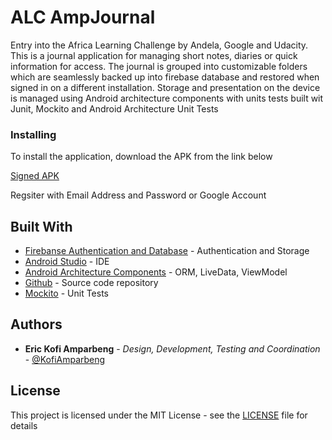 # ALC AmpJournal

Entry into the Africa Learning Challenge by Andela, Google and Udacity.
This is a journal application for managing short notes, diaries or quick information for access.
The journal is grouped into customizable folders which are seamlessly backed up 
into firebase database and restored when signed in on a different installation.
Storage and presentation on the device is managed using Android architecture components
with units tests built wit Junit, Mockito and Android Architecture Unit Tests

### Installing

To install the application, download the APK from the link below

[Signed APK](https://drive.google.com/file/d/1yD_aHGR-09uD_LPmXjuZq4qbjGAmd_iD/view?usp=sharing)

Regsiter with Email Address and Password or Google Account

## Built With

* [Firebanse Authentication and Database](https://firebase.google.com/) - Authentication and Storage
* [Android Studio](https://developer.android.com/studio/) - IDE
* [Android Architecture Components](https://developer.android.com/topic/libraries/architecture/) - ORM, LiveData, ViewModel
* [Github](https://github.com/eamparbeng/alc-journal-amparbeng) - Source code repository
* [Mockito](http://site.mockito.org/) - Unit Tests


## Authors

* **Eric Kofi Amparbeng** - *Design, Development, Testing and Coordination* - [@KofiAmparbeng](https://slack.io)

## License

This project is licensed under the MIT License - see the [LICENSE](https://opensource.org/licenses/MIT) file for details

